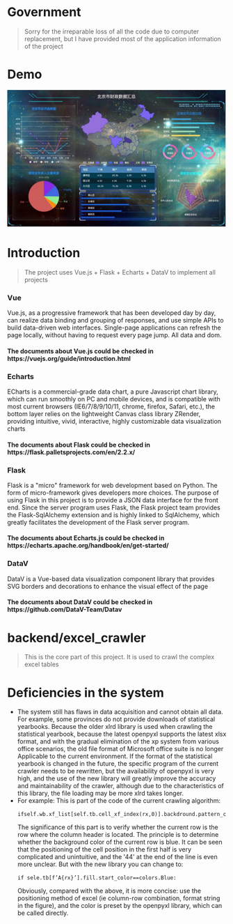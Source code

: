 # Government
> Sorry for the irreparable loss of all the code due to computer replacement, but I have provided most of the application information of the project

# Demo
<img alt="" src="./images/display.jpg">

# Introduction
> The project uses Vue.js + Flask + Echarts + DataV to implement all projects
<h3>Vue</h3>
Vue.js, as a progressive framework that has been developed day by day, can realize data binding and grouping of responses, and use simple APIs to build data-driven web interfaces. Single-page applications can refresh the page locally, without having to request every page jump. All data and dom.

<h4> The documents about Vue.js could be checked in https://vuejs.org/guide/introduction.html </h4>

<h3>Echarts</h3>
ECharts is a commercial-grade data chart, a pure Javascript chart library, which can run smoothly on PC and mobile devices, and is compatible with most current browsers (IE6/7/8/9/10/11, chrome, firefox, Safari, etc.), the bottom layer relies on the lightweight Canvas class library ZRender, providing intuitive, vivid, interactive, highly customizable data visualization charts

<h4> The documents about Flask could be checked in https://flask.palletsprojects.com/en/2.2.x/ </h4>

<h3>Flask</h3>
Flask is a "micro" framework for web development based on Python. The form of micro-framework gives developers more choices. The purpose of using Flask in this project is to provide a JSON data interface for the front end. Since the server program uses Flask, the Flask project team provides the Flask-SqlAlchemy extension and is highly linked to SqlAlchemy, which greatly facilitates the development of the Flask server program.

<h4> The documents about Echarts.js could be checked in https://echarts.apache.org/handbook/en/get-started/ </h4>

<h3>DataV</h3>
DataV is a Vue-based data visualization component library that provides SVG borders and decorations to enhance the visual effect of the page

<h4> The documents about DataV could be checked in https://github.com/DataV-Team/Datav </h4>

# backend/excel_crawler
> This is the core part of this project. It is used to crawl the complex excel tables

# Deficiencies in the system
- The system still has flaws in data acquisition and cannot obtain all data. For example, some provinces do not provide downloads of statistical yearbooks. Because the older xlrd library is used when crawling the statistical yearbook, because the latest openpyxl supports the latest xlsx format, and with the gradual elimination of the xp system from various office scenarios, the old file format of Microsoft office suite is no longer Applicable to the current environment. If the format of the statistical yearbook is changed in the future, the specific program of the current crawler needs to be rewritten, but the availability of openpyxl is very high, and the use of the new library will greatly improve the accuracy and maintainability of the crawler, although due to the characteristics of this library, the file loading may be more xlrd takes longer.
- For example:
  This is part of the code of the current crawling algorithm:
  ```
  ifself.wb.xf_list[self.tb.cell_xf_index(rx,0)].backdround.pattern_colour_index==44
  ```
  The significance of this part is to verify whether the current row is the row where the column header is located. The principle is to determine whether the background color of the current row is blue. It can be seen that the positioning of the cell position in the first half is very complicated and unintuitive, and the '44' at the end of the line is even more unclear. But with the new library you can change to:
  ```
  if sele.tb[f’A{rx}’].fill.start_color==colors.Blue:
  ```
  Obviously, compared with the above, it is more concise: use the positioning method of excel (ie column-row combination, format string in the figure), and the color is preset by the openpyxl library, which can be called directly.